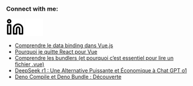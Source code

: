 ### Connect with me:

[![img_contact](./img/linkedin-light.svg)](https://www.linkedin.com/in/mahautlatinis/#gh-light-mode-only)
[![img_contact](./img/linkedin-dark.svg)](https://www.linkedin.com/in/mahautlatinis/#gh-dark-mode-only)

<!-- BLOG-POST-LIST:START -->
- [Comprendre le data binding dans Vue.js](https://mahautlatinis.medium.com/comprendre-le-data-binding-dans-vue-js-85c4b653fe27?source=rss-1b2e93e61379------2)
- [Pourquoi je quitte React pour Vue](https://mahautlatinis.medium.com/pourquoi-je-quitte-react-pour-vue-6358f5c260e2?source=rss-1b2e93e61379------2)
- [Comprendre les bundlers &lpar;et pourquoi c’est essentiel pour lire un fichier .vue&rpar;](https://mahautlatinis.medium.com/comprendre-les-bundlers-et-pourquoi-cest-essentiel-pour-lire-un-fichier-vue-7b03c5e9ee77?source=rss-1b2e93e61379------2)
- [DeepSeek r1 : Une Alternative Puissante et Économique à Chat GPT o1](https://mahautlatinis.medium.com/deepseek-r1-une-alternative-puissante-et-%C3%A9conomique-%C3%A0-chat-gpt-o1-5ab8dd3d2f1d?source=rss-1b2e93e61379------2)
- [Deno Compile et Deno Bundle : Découverte](https://mahautlatinis.medium.com/deno-compile-et-deno-bundle-d%C3%A9couverte-260157eeed32?source=rss-1b2e93e61379------2)
<!-- BLOG-POST-LIST:END -->
